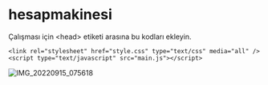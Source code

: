 # hesapmakinesi
Çalışması için \<head\> etiketi arasına bu kodları ekleyin.
```
<link rel="stylesheet" href="style.css" type="text/css" media="all" />
<script type="text/javascript" src="main.js"></script>
```
![IMG_20220915_075618](https://user-images.githubusercontent.com/60838684/190317982-eedd6796-a0be-4458-8047-bc8be2470603.png)
